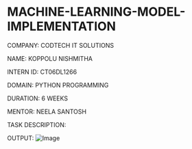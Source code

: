 # MACHINE-LEARNING-MODEL-IMPLEMENTATION

COMPANY: CODTECH IT SOLUTIONS

NAME: KOPPOLU NISHMITHA

INTERN ID: CT06DL1266

DOMAIN: PYTHON PROGRAMMING

DURATION: 6 WEEKS

MENTOR: NEELA SANTOSH

TASK DESCRIPTION:

OUTPUT:
![Image](https://github.com/user-attachments/assets/feb3dd82-c3e5-4293-9172-debb64220628)
